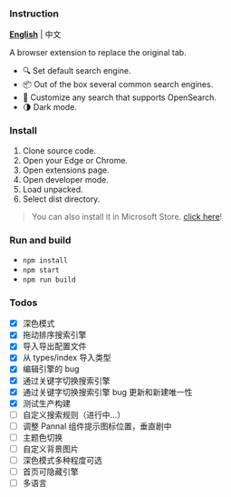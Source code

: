 ### Instruction

**[English](./README.md)** | 中文

A browser extension to replace the original tab.

-   🔍 Set default search engine.
-   📦 Out of the box several common search engines.
-   🌌 Customize any search that supports OpenSearch.
-   🌗 Dark mode.

### Install

1. Clone source code.
2. Open your Edge or Chrome.
3. Open extensions page.
4. Open developer mode.
5. Load unpacked.
6. Select dist directory.

> You can also install it in Microsoft Store. [click here](https://microsoftedge.microsoft.com/addons/detail/tinytab/apehhlijbbfgppmhjpmblkaocmekfmaf)!

### Run and build

-   `npm install`
-   `npm start`
-   `npm run build`

### Todos

-   [x] 深色模式
-   [x] 拖动排序搜索引擎
-   [x] 导入导出配置文件
-   [x] 从 types/index 导入类型
-   [x] 编辑引擎的 bug
-   [x] 通过关键字切换搜索引擎
-   [x] 通过关键字切换搜索引擎 bug 更新和新建唯一性
-   [x] 测试生产构建
-   [ ] 自定义搜索规则（进行中...）
-   [ ] 调整 Pannal 组件提示图标位置，垂直剧中
-   [ ] 主题色切换
-   [ ] 自定义背景图片
-   [ ] 深色模式多种程度可选
-   [ ] 首页可隐藏引擎
-   [ ] 多语言

